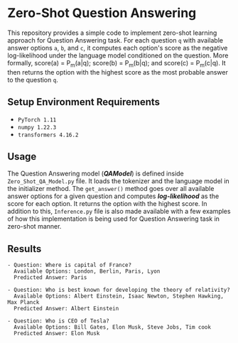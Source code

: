 # Zero-Shot Question Answering

This repository provides a simple code to implement zero-shot learning approach for Question Answering task. For each question `q` with available answer options `a`, `b`, and `c`, it computes each option's score as the negative log-likelihood under the language model conditioned on the question. More formally, score(a) = P<sub>m</sub>(a|q); score(b) = P<sub>m</sub>(b|q); and score(c) = P<sub>m</sub>(c|q). It then returns the option with the highest score as the most probable answer to the question `q`.

## Setup Environment Requirements

- `PyTorch 1.11`
- `numpy 1.22.3`
- `transformers 4.16.2`

## Usage

The Question Answering model (***QAModel***) is defined inside `Zero_Shot_QA_Model.py` file. It loads the tokenizer and the language model in the initializer method. The `get_answer()` method goes over all available answer options for a given question and computes ***log-likelihood*** as the score for each option. It returns the option with the highest score. In addition to this, `Inference.py` file is also made available with a few examples of how this implementation is being used for Question Answering task in zero-shot manner.

## Results

```
- Question: Where is capital of France?
  Available Options: London, Berlin, Paris, Lyon
  Predicted Answer: Paris

- Question: Who is best known for developing the theory of relativity?
  Available Options: Albert Einstein, Isaac Newton, Stephen Hawking, Max Planck
  Predicted Answer: Albert Einstein
  
- Question: Who is CEO of Tesla?
  Available Options: Bill Gates, Elon Musk, Steve Jobs, Tim cook
  Predicted Answer: Elon Musk
```
